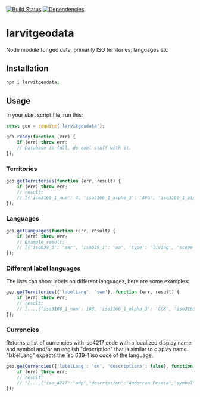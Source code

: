 [![Build Status](https://travis-ci.org/larvit/larvitgeodata.svg?branch=master)](https://travis-ci.org/larvit/larvitgeodata) [![Dependencies](https://david-dm.org/larvit/larvitgeodata.svg)](https://david-dm.org/larvit/larvitgeodata.svg)

# larvitgeodata
Node module for geo data, primarily ISO territories, languages etc

## Installation

```bash
npm i larvitgeodata;
```

## Usage

In your start script file, run this:

```javascript
const geo = require('larvitgeodata');

geo.ready(function (err) {
	if (err) throw err;
	// Database is full, do cool stuff with it.
});
```

### Territories

```javascript
geo.getTerritories(function (err, result) {
	if (err) throw err;
	// result:
	// [{'iso3166_1_num': 4, 'iso3166_1_alpha_3': 'AFG', 'iso3166_1_alpha_2': 'AF', 'label': 'Afghanistan'},...]
});
```

### Languages

```javascript
geo.getLanguages(function (err, result) {
	if (err) throw err;
	// Example result:
	// [{'iso639_3': 'aar', 'iso639_1': 'aa', 'type': 'living', 'scope': 'individual', 'label': 'Afar'},...]
});
```

### Different label languages

The lists can show labels on different languages, here are some examples:

```javascript
geo.getTerritories({'labelLang': 'swe'}, function (err, result) {
	if (err) throw err;
	// result:
	// [...,{'iso3166_1_num': 166, 'iso3166_1_alpha_3': 'CCK', 'iso3166_1_alpha_2': 'CC', 'label': 'Kokosöarna'},...]
});
```

### Currencies

Returns a list of currencies with iso4217 code with a localized display name and symbol and/or an english "description" that is similar to display name. "labelLang" expects the iso 639-1 iso code of the language.

```javascript
geo.getCurrencies({'labelLang': 'en', 'descriptions': false}, function (err, result) {
	if (err) throw err;
	// result:
	// "[...,{"iso_4217":"adp","description":"Andorran Peseta","symbol":null,"displayName":"Andorran Peseta"},...]
});
```
